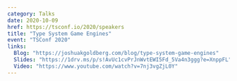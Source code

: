 ```yaml
---
category: Talks
date: 2020-10-09
href: https://tsconf.io/2020/speakers
title: "Type System Game Engines"
event: "TSConf 2020"
links:
  Blog: "https://joshuakgoldberg.com/blog/type-system-game-engines"
  Slides: "https://1drv.ms/p/s!AvUc1cvPrJnWvtEWI5Fd_5Va4n3ggg?e=XnppFL"
  Video: "https://www.youtube.com/watch?v=7nj3vgZjL0Y"
---
```

